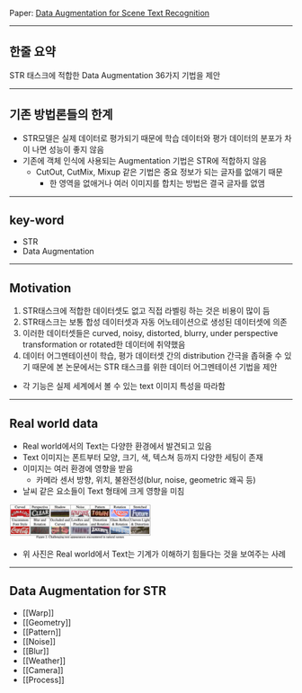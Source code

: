 Paper: [Data Augmentation for Scene Text Recognition](https://arxiv.org/abs/2108.06949)

---

## 한줄 요약

STR 태스크에 적합한 Data Augmentation 36가지 기법을 제안

---

## 기존 방법론들의 한계

- STR모델은 실제 데이터로 평가되기 때문에 학습 데이터와 평가 데이터의 분포가 차이 나면 성능이 좋지 않음
- 기존에 객체 인식에 사용되는 Augmentation 기법은 STR에 적합하지 않음
  - CutOut, CutMix, Mixup 같은 기법은 중요 정보가 되는 글자를 없애기 때문
    - 한 영역을 없애거나 여러 이미지를 합치는 방법은 결국 글자를 없앰

---

## key-word

- STR
- Data Augmentation

---

## Motivation

1. STR태스크에 적합한 데이터셋도 없고 직접 라벨링 하는 것은 비용이 많이 듬
2. STR태스크는 보통 합성 데이터셋과 자동 어노테이션으로 생성된 데이터셋에 의존
3. 이러한 데이터셋들은 curved, noisy, distorted, blurry, under perspective transformation or rotated한 데이터에 취약했음
4. 데이터 어그멘테이션이 학습, 평가 데이터셋 간의 distribution 간극을 좁혀줄 수 있기 때문에 본 논문에서는 STR 태스크를 위한 데이터 어그멘테이션 기법을 제안
 - 각 기능은 실제 세계에서 볼 수 있는 text 이미지 특성을 따라함

---

## Real world data

- Real world에서의 Text는 다양한 환경에서 발견되고 있음
- Text 이미지는 폰트부터 모양, 크기, 색, 텍스쳐 등까지 다양한 세팅이 존재
- 이미지는 여러 환경에 영향을 받음
  - 카메라 센서 방향, 위치, 불완전성(blur, noise, geometric 왜곡 등)
- 날씨 같은 요소들이 Text 형태에 크게 영향을 미침
<img src="Pasted image 20221211143543.png" width="50%">

- 위 사진은 Real world에서 Text는 기계가 이해하기 힘들다는 것을 보여주는 사례

----

## Data Augmentation for STR

- [[Warp]]
- [[Geometry]]
- [[Pattern]]
- [[Noise]]
- [[Blur]]
- [[Weather]]
- [[Camera]]
- [[Process]]
